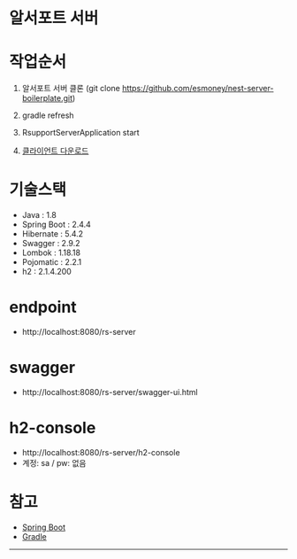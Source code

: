 # 알서포트 서버

# 작업순서

1. 알서포트 서버 클론
   (git clone https://github.com/esmoney/nest-server-boilerplate.git)

2. gradle refresh

3. RsupportServerApplication start

4. [클라이언트 다운로드](https://github.com/esmoney/rsupport-client#readme)


# 기술스택

- Java : 1.8
- Spring Boot : 2.4.4
- Hibernate : 5.4.2
- Swagger : 2.9.2
- Lombok : 1.18.18
- Pojomatic : 2.2.1
- h2 : 2.1.4.200


# endpoint
- http://localhost:8080/rs-server

# swagger
- http://localhost:8080/rs-server/swagger-ui.html

# h2-console
- http://localhost:8080/rs-server/h2-console
- 계정: sa  / pw: 없음


# 참고
- [Spring Boot](https://spring.io/projects/spring-boot)
- [Gradle](https://docs.gradle.org/current/userguide/userguide.html)

---


